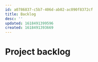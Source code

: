 ```yaml
---
id: a0786837-c5b7-406d-ab02-ac090f8372cf
title: Backlog
desc: ''
updated: 1618491399596
created: 1618491393669
---
```


# Project backlog